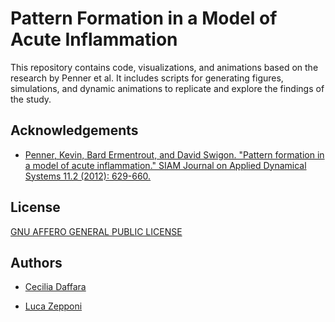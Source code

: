 
# Pattern Formation in a Model of Acute Inflammation

This repository contains code, visualizations, and animations based on the research by Penner et al. It includes scripts for generating figures, simulations, and dynamic animations to replicate and explore the findings of the study.
## Acknowledgements

 - [Penner, Kevin, Bard Ermentrout, and David Swigon. "Pattern formation in a model of acute inflammation." SIAM Journal on Applied Dynamical Systems 11.2 (2012): 629-660.](https://epubs.siam.org/doi/abs/10.1137/110834081?casa_token=3wCUZ5S9d4YAAAAA:3bH7WRXitwYSAosELEzf_PjFOl0Bpo49IyPnZKEdxLYdbSpSLIhmFMaQn_Pia_9voGX_zDBaNTib)

## License

[GNU AFFERO GENERAL PUBLIC LICENSE](https://www.gnu.org/licenses/agpl-3.0.en.html#license-text)


## Authors

- [Cecilia Daffara](https://www.linkedin.com/in/cecilia-daffara-321093293/)

- [Luca Zepponi](https://github.com/LucaZepponi)
